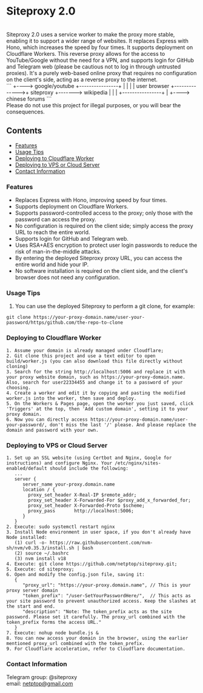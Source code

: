 # Siteproxy 2.0
<br />
Siteproxy 2.0 uses a service worker to make the proxy more stable, enabling it to support a wider range of websites. It replaces Express with Hono, which increases the speed by four times. It supports deployment on Cloudflare Workers. This reverse proxy allows for the access to YouTube/Google without the need for a VPN, and supports login for GitHub and Telegram web (please be cautious not to log in through untrusted proxies). It's a purely web-based online proxy that requires no configuration on the client's side, acting as a reverse proxy to the internet.
<br />
```
                                                 +----> google/youtube
                             +----------------+  |
                             |                |  |
user browser +-------------->+ siteproxy      +-------> wikipedia
                             |                |  |
                             +----------------+  |
                                                 +----> chinese forums
```
<br />
Please do not use this project for illegal purposes, or you will bear the consequences.

## Contents
- [Features](#features)
- [Usage Tips](#usage-tips)
- [Deploying to Cloudflare Worker](#deploying-to-cloudflare-worker)
- [Deploying to VPS or Cloud Server](#deploying-to-vps-or-cloud-server)
- [Contact Information](#contact-information)

### Features
- Replaces Express with Hono, improving speed by four times.
- Supports deployment on Cloudflare Workers.
- Supports password-controlled access to the proxy; only those with the password can access the proxy.
- No configuration is required on the client side; simply access the proxy URL to reach the entire world.
- Supports login for GitHub and Telegram web.
- Uses RSA+AES encryption to protect user login passwords to reduce the risk of man-in-the-middle attacks.
- By entering the deployed Siteproxy proxy URL, you can access the entire world and hide your IP.
- No software installation is required on the client side, and the client's browser does not need any configuration.

### Usage Tips
1. You can use the deployed Siteproxy to perform a git clone, for example:
```
git clone https://your-proxy-domain.name/user-your-password/https/github.com/the-repo-to-clone
```

### Deploying to Cloudflare Worker
```
1. Assume your domain is already managed under Cloudflare;
2. Git clone this project and use a text editor to open build/worker.js (you can also download this file directly without cloning)
3. Search for the string http://localhost:5006 and replace it with your proxy website domain, such as https://your-proxy-domain.name. Also, search for user22334455 and change it to a password of your choosing.
4. Create a worker and edit it by copying and pasting the modified worker.js into the worker, then save and deploy.
5. On the Workers & Pages page, open the worker you just saved, click 'Triggers' at the top, then 'Add custom domain', setting it to your proxy domain.
6. Now you can directly access https://your-proxy-domain.name/user-your-password/, don't miss the last '/' please. And please replace the domain and password with your own.
```

### Deploying to VPS or Cloud Server
```
1. Set up an SSL website (using Certbot and Nginx, Google for instructions) and configure Nginx. Your /etc/nginx/sites-enabled/default should include the following:
   ...
   server {
      server_name your-proxy.domain.name
      location / {
        proxy_set_header X-Real-IP $remote_addr;
        proxy_set_header X-Forwarded-For $proxy_add_x_forwarded_for;
        proxy_set_header X-Forwarded-Proto $scheme;
        proxy_pass       http://localhost:5006;
      }
   }
2. Execute: sudo systemctl restart nginx
3. Install Node environment in user space, if you don't already have Node installed:
   (1) curl -o- https://raw.githubusercontent.com/nvm-sh/nvm/v0.35.3/install.sh | bash
   (2) source ~/.bashrc
   (3) nvm install v18
4. Execute: git clone https://github.com/netptop/siteproxy.git;
5. Execute: cd siteproxy;
6. Open and modify the config.json file, saving it:
   {
      "proxy_url": "https://your-proxy.domain.name", // This is your proxy server domain
      "token_prefix": "/user-SetYourPasswordHere/",  // This acts as your site password to prevent unauthorized access. Keep the slashes at the start and end.
      "description": "Note: The token_prefix acts as the site password. Please set it carefully. The proxy_url combined with the token_prefix forms the access URL."
   }
7. Execute: nohup node bundle.js &
8. You can now access your domain in the browser, using the earlier mentioned proxy_url combined with the token_prefix.
9. For Cloudflare acceleration, refer to Cloudflare documentation.
```
### Contact Information
Telegram group: @siteproxy
<br />
email: netptop@gmail.com
